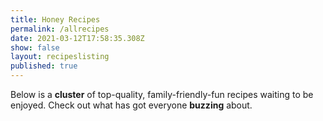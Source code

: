 ```yaml
---
title: Honey Recipes
permalink: /allrecipes
date: 2021-03-12T17:58:35.308Z
show: false
layout: recipeslisting
published: true
---
```

Below is a **cluster** of top-quality, family-friendly-fun recipes waiting to be enjoyed. Check out what has got everyone **buzzing** about.